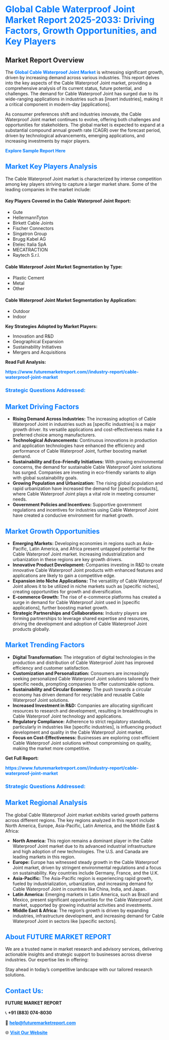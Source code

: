 <h1 style="color: #007BFF;">Global Cable Waterproof Joint Market Report 2025-2033: Driving Factors, Growth Opportunities, and Key Players</h1>

<section id="overview">
<h2>Market Report Overview</h2>
<p>The <a href="https://www.futuremarketreport.com//industry-report/cable-waterproof-joint-market" style="color: #007BFF; text-decoration: none;"><strong>Global Cable Waterproof Joint Market</strong></a> is witnessing significant growth, driven by increasing demand across various industries. This report delves into the key aspects of the Cable Waterproof Joint market, providing a comprehensive analysis of its current status, future potential, and challenges. The demand for Cable Waterproof Joint has surged due to its wide-ranging applications in industries such as [insert industries], making it a critical component in modern-day [applications].</p>
<p>As consumer preferences shift and industries innovate, the Cable Waterproof Joint market continues to evolve, offering both challenges and opportunities for stakeholders. The global market is expected to expand at a substantial compound annual growth rate (CAGR) over the forecast period, driven by technological advancements, emerging applications, and increasing investments by major players.</p>
</section>

<section id="overview">
<p><a href="https://www.futuremarketreport.com//request-sample/reportId=46156" style="color: #007BFF; text-decoration: none;"><strong>Explore Sample Report Here</strong></a></p>
</section>

<section id="key-players">
<h2 style="color: #007BFF;">Market Key Players Analysis</h2>
<p>The Cable Waterproof Joint market is characterized by intense competition among key players striving to capture a larger market share. Some of the leading companies in the market include:</p>
<h4>Key Players Covered in the Cable Waterproof Joint Report:</h4>
<ul><li>Gute</li><li>HellermannTyton</li><li>Birkett Cable Joints</li><li>Fischer Connectors</li><li>Singatron Group</li><li>Brugg Kabel AG</li><li>Etelec Italia SpA</li><li>MECATRACTION</li><li>Raytech S.r.l.</li></ul>
<h4>Cable Waterproof Joint Market Segmentation by Type:</h4>
<ul><li>Plastic Cement</li><li>Metal</li><li>Other</li></ul>

<h4>Cable Waterproof Joint Market Segmentation by Application:</h4>
<ul><li>Outdoor</li><li>Indoor</li></ul>
<p><strong>Key Strategies Adopted by Market Players:</strong></p>
<ul>
<li>Innovation and R&D</li>
<li>Geographical Expansion</li>
<li>Sustainability Initiatives</li>
<li>Mergers and Acquisitions</li>
</ul>
</section>

<section>
<p><strong>Read Full Analysis: </strong></p><a href="https://www.futuremarketreport.com//industry-report/cable-waterproof-joint-market" style="color: #007BFF; text-decoration: none;"><strong>https://www.futuremarketreport.com//industry-report/cable-waterproof-joint-market</strong></a>
<h3 style="color: #007BFF;">Strategic Questions Addressed:</h3>
</section>

<section id="driving-factors">
<h2 style="color: #007BFF;">Market Driving Factors</h2>
<ul>
<li><strong>Rising Demand Across Industries:</strong> The increasing adoption of Cable Waterproof Joint in industries such as [specific industries] is a major growth driver. Its versatile applications and cost-effectiveness make it a preferred choice among manufacturers.</li>
<li><strong>Technological Advancements:</strong> Continuous innovations in production and application technologies have enhanced the efficiency and performance of Cable Waterproof Joint, further boosting market demand.</li>
<li><strong>Sustainability and Eco-Friendly Initiatives:</strong> With growing environmental concerns, the demand for sustainable Cable Waterproof Joint solutions has surged. Companies are investing in eco-friendly variants to align with global sustainability goals.</li>
<li><strong>Growing Population and Urbanization:</strong> The rising global population and rapid urbanization have increased the demand for [specific products], where Cable Waterproof Joint plays a vital role in meeting consumer needs.</li>
<li><strong>Government Policies and Incentives:</strong> Supportive government regulations and incentives for industries using Cable Waterproof Joint have created a conducive environment for market growth.</li>
</ul>
</section>

<section id="growth-opportunities">
<h2 style="color: #007BFF;">Market Growth Opportunities</h2>
<ul>
<li><strong>Emerging Markets:</strong> Developing economies in regions such as Asia-Pacific, Latin America, and Africa present untapped potential for the Cable Waterproof Joint market. Increasing industrialization and urbanization in these regions are key growth drivers.</li>
<li><strong>Innovative Product Development:</strong> Companies investing in R&D to create innovative Cable Waterproof Joint products with enhanced features and applications are likely to gain a competitive edge.</li>
<li><strong>Expansion into Niche Applications:</strong> The versatility of Cable Waterproof Joint allows it to be utilized in niche markets such as [specific niches], creating opportunities for growth and diversification.</li>
<li><strong>E-commerce Growth:</strong> The rise of e-commerce platforms has created a surge in demand for Cable Waterproof Joint used in [specific applications], further boosting market growth.</li>
<li><strong>Strategic Partnerships and Collaborations:</strong> Industry players are forming partnerships to leverage shared expertise and resources, driving the development and adoption of Cable Waterproof Joint products globally.</li>
</ul>
</section>

<section id="trending-factors">
<h2 style="color: #007BFF;">Market Trending Factors</h2>
<ul>
<li><strong>Digital Transformation:</strong> The integration of digital technologies in the production and distribution of Cable Waterproof Joint has improved efficiency and customer satisfaction.</li>
<li><strong>Customization and Personalization:</strong> Consumers are increasingly seeking personalized Cable Waterproof Joint solutions tailored to their specific needs, prompting companies to offer customizable options.</li>
<li><strong>Sustainability and Circular Economy:</strong> The push towards a circular economy has driven demand for recyclable and reusable Cable Waterproof Joint solutions.</li>
<li><strong>Increased Investment in R&D:</strong> Companies are allocating significant resources to research and development, resulting in breakthroughs in Cable Waterproof Joint technology and applications.</li>
<li><strong>Regulatory Compliance:</strong> Adherence to strict regulatory standards, particularly in industries like [specific industries], is influencing product development and quality in the Cable Waterproof Joint market.</li>
<li><strong>Focus on Cost-Effectiveness:</strong> Businesses are exploring cost-efficient Cable Waterproof Joint solutions without compromising on quality, making the market more competitive.</li>
</ul>
</section>

<section>
<p><strong>Get Full Report: </strong></p><a href="https://www.futuremarketreport.com//industry-report/cable-waterproof-joint-market" style="color: #007BFF; text-decoration: none;"><strong>https://www.futuremarketreport.com//industry-report/cable-waterproof-joint-market</strong></a>
<h3 style="color: #007BFF;">Strategic Questions Addressed:</h3>
</section>


<section id="regional-analysis">
<h2 style="color: #007BFF;">Market Regional Analysis</h2>
<p>The global Cable Waterproof Joint market exhibits varied growth patterns across different regions. The key regions analyzed in this report include North America, Europe, Asia-Pacific, Latin America, and the Middle East & Africa:</p>
<ul>
<li><strong>North America:</strong> This region remains a dominant player in the Cable Waterproof Joint market due to its advanced industrial infrastructure and high adoption of new technologies. The U.S. and Canada are leading markets in this region.</li>
<li><strong>Europe:</strong> Europe has witnessed steady growth in the Cable Waterproof Joint market, driven by stringent environmental regulations and a focus on sustainability. Key countries include Germany, France, and the U.K.</li>
<li><strong>Asia-Pacific:</strong> The Asia-Pacific region is experiencing rapid growth, fueled by industrialization, urbanization, and increasing demand for Cable Waterproof Joint in countries like China, India, and Japan.</li>
<li><strong>Latin America:</strong> Emerging markets in Latin America, such as Brazil and Mexico, present significant opportunities for the Cable Waterproof Joint market, supported by growing industrial activities and investments.</li>
<li><strong>Middle East & Africa:</strong> The region’s growth is driven by expanding industries, infrastructure development, and increasing demand for Cable Waterproof Joint in sectors like [specific sectors].</li>
</ul>
</section>

<footer>
<h2 style="color: #007BFF;">About FUTURE MARKET REPORT</h2>
<p>We are a trusted name in market research and advisory services, delivering actionable insights and strategic support to businesses across diverse industries. Our expertise lies in offering:</p>

<p>Stay ahead in today’s competitive landscape with our tailored research solutions.</p>

<h2 style="color: #007BFF;">Contact Us:</h2>
<p><strong>FUTURE MARKET REPORT</strong></p>
<p>📞 <strong>+91 (883) 074-8030</strong></p>
<p>📧 <strong><a href="mailto:help@futuremarketreport.com" style="color: #007BFF;">help@futuremarketreport.com</a></strong></p>
<p>🌐 <strong><a href="https://www.futuremarketreport.com/" style="color: #007BFF;">Visit Our Website</a></strong></p>
</footer>